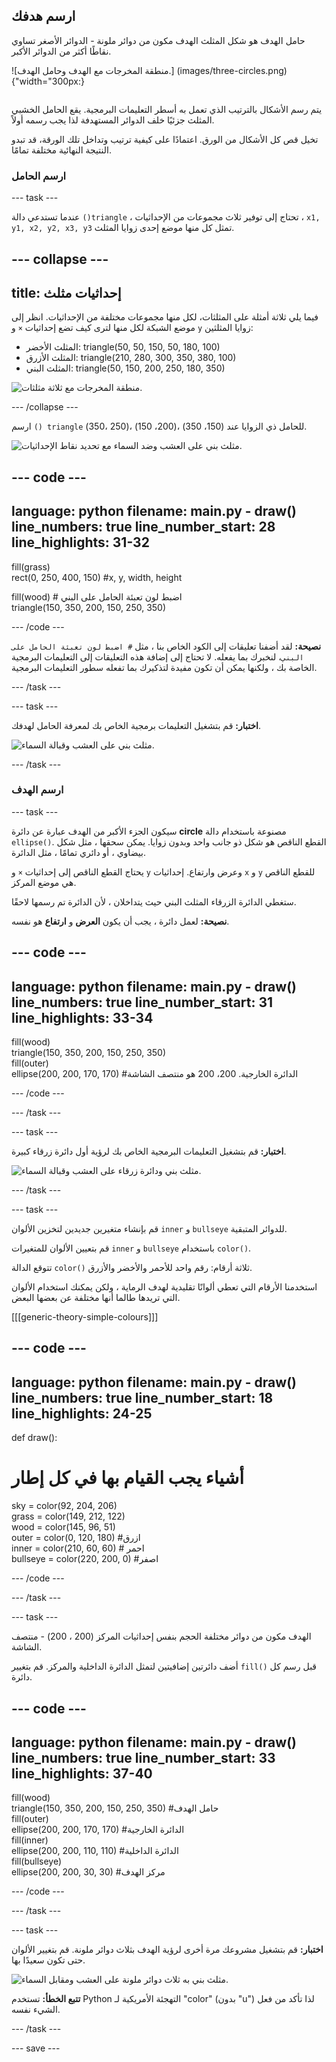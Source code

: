 ## ارسم هدفك
<div style="display: flex; flex-wrap: wrap">
<div style="flex-basis: 200px; flex-grow: 1; margin-right: 15px;">
حامل الهدف هو شكل المثلث الهدف مكون من دوائر ملونة - الدوائر الأصغر تساوي نقاطًا أكثر من الدوائر الأكبر. 
</div>
<div>

![منطقة المخرجات مع الهدف وحامل الهدف.] 
(images/three-circles.png) {"width="300px:}

</div>
</div>

يتم رسم الأشكال بالترتيب الذي تعمل به أسطر التعليمات البرمجية. يقع الحامل الخشبي المثلث جزئيًا خلف الدوائر المستهدفة لذا يجب رسمه أولاً.

تخيل قص كل الأشكال من الورق. اعتمادًا على كيفية ترتيب وتداخل تلك الورقة، قد تبدو النتيجة النهائية مختلفة تمامًا.

### ارسم الحامل

--- task ---

عندما تستدعي دالة `()triangle` ، تحتاج إلى توفير ثلاث مجموعات من الإحداثيات ، `x1, y1, x2, y2, x3, y3` تمثل كل منها موضع إحدى زوايا المثلث.

--- collapse ---
---
title: إحداثيات مثلث
---

  فيما يلي ثلاثة أمثلة على المثلثات، لكل منها مجموعات مختلفة من الإحداثيات. انظر إلى موضع الشبكة لكل منها لترى كيف تضع إحداثيات `×` و `y` زوايا المثلثين:
  + المثلث الأخضر: triangle(50, 50, 150, 50, 180, 100)
  + المثلث الأزرق: triangle(210, 280, 300, 350, 380, 100)
  + المثلث البني: triangle(50, 150, 200, 250, 180, 350)

  ![منطقة المخرجات مع ثلاثة مثلثات.](images/triangles-coords.png)

--- /collapse ---

ارسم `() triangle` للحامل ذي الزوايا عند (150، 350) ،(200، 150) ،(250 ،350).

![مثلث بني على العشب وضد السماء مع تحديد نقاط الإحداثيات.](images/stand_coords.png)

--- code ---
---
language: python filename: main.py - draw() line_numbers: true line_number_start: 28
line_highlights: 31-32
---

  fill(grass)   
rect(0, 250, 400, 150) #x, y, width, height

  fill(wood) # اضبط لون تعبئة الحامل على البني     
triangle(150, 350, 200, 150, 250, 350)


--- /code ---

**نصيحة:** لقد أضفنا تعليقات إلى الكود الخاص بنا ، مثل `# اضبط لون تعبئة الحامل على البني`، لنخبرك بما يفعله. لا تحتاج إلى إضافة هذه التعليقات إلى التعليمات البرمجية الخاصة بك ، ولكنها يمكن أن تكون مفيدة لتذكيرك بما تفعله سطور التعليمات البرمجية.

--- /task ---

--- task ---

**اختبار:** قم بتشغيل التعليمات برمجية الخاص بك لمعرفة الحامل لهدفك.

![مثلث بني على العشب وقبالة السماء.](images/target-stand.png)

--- /task ---

### ارسم الهدف

--- task ---

سيكون الجزء الأكبر من الهدف عبارة عن دائرة **circle** مصنوعة باستخدام دالة `ellipse()`. القطع الناقص هو شكل ذو جانب واحد وبدون زوايا. يمكن سحقها ، مثل شكل بيضاوي ، أو دائري تمامًا ، مثل الدائرة.

يحتاج القطع الناقص إلى إحداثيات `×` و `y` وعرض وارتفاع. إحداثيات `x` و `y` للقطع الناقص هي موضع المركز.

ستغطي الدائرة الزرقاء المثلث البني حيث يتداخلان ، لأن الدائرة تم رسمها لاحقًا.

**نصيحة:** لعمل دائرة ، يجب أن يكون **العرض** و **ارتفاع** هو نفسه.

--- code ---
---
language: python filename: main.py - draw() line_numbers: true line_number_start: 31
line_highlights: 33-34
---

  fill(wood)   
triangle(150, 350, 200, 150, 250, 350)   
fill(outer)    
ellipse(200, 200, 170, 170) #الدائرة الخارجية. 200، 200 هو منتصف الشاشة

--- /code ---

--- /task ---

--- task ---

**اختبار:** قم بتشغيل التعليمات البرمجية الخاص بك لرؤية أول دائرة زرقاء كبيرة.

![مثلث بني ودائرة زرقاء على العشب وقبالة السماء.](images/blue-circle.png)

--- /task ---

--- task ---

قم بإنشاء متغيرين جديدين لتخزين الألوان `inner` و `bullseye` للدوائر المتبقية.

قم بتعيين الألوان للمتغيرات `inner` و `bullseye` باستخدام `color()`.

تتوقع الدالة `color()` ثلاثة أرقام: رقم واحد للأحمر والأخضر والأزرق.

استخدمنا الأرقام التي تعطي ألوانًا تقليدية لهدف الرماية ، ولكن يمكنك استخدام الألوان التي تريدها طالما أنها مختلفة عن بعضها البعض.

[[[generic-theory-simple-colours]]]

--- code ---
---
language: python filename: main.py - draw() line_numbers: true line_number_start: 18
line_highlights: 24-25
---

def draw():   
# أشياء يجب القيام بها في كل إطار

  sky = color(92, 204, 206)   
grass = color(149, 212, 122)   
wood = color(145, 96, 51)   
outer = color(0, 120, 180) #ازرق    
inner = color(210, 60, 60) # احمر     
bullseye = color(220, 200, 0) #اصفر

--- /code ---

--- /task ---

--- task ---

الهدف مكون من دوائر مختلفة الحجم بنفس إحداثيات المركز (200 ، 200) - منتصف الشاشة.

أضف دائرتين إضافيتين لتمثل الدائرة الداخلية والمركز. قم بتغيير `fill()` قبل رسم كل دائرة.

--- code ---
---
language: python filename: main.py - draw() line_numbers: true line_number_start: 33
line_highlights: 37-40
---

  fill(wood)    
triangle(150, 350, 200, 150, 250, 350) #حامل الهدف    
fill(outer)   
ellipse(200, 200, 170, 170) #الدائرة الخارجية   
fill(inner)   
ellipse(200, 200, 110, 110) #الدائرة الداخلية    
fill(bullseye)   
ellipse(200, 200, 30, 30) #مركز الهدف

--- /code ---

--- /task ---

--- task ---

**اختبار:** قم بتشغيل مشروعك مرة أخرى لرؤية الهدف بثلاث دوائر ملونة. قم بتغيير الألوان حتى تكون سعيدًا بها.

![مثلث بني به ثلاث دوائر ملونة على العشب ومقابل السماء.](images/three-circles.png)

**تتبع الخطأ:** تستخدم Python التهجئة الأمريكية لـ "color" (بدون "u") لذا تأكد من فعل الشيء نفسه.

--- /task ---

--- save ---

